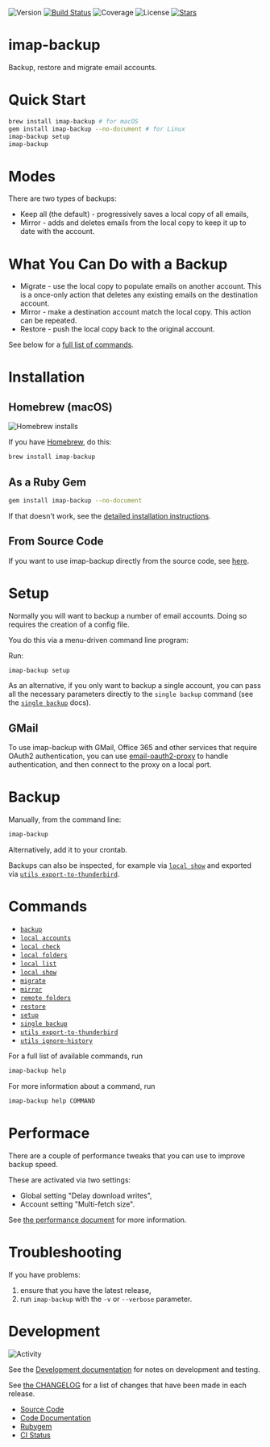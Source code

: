![Version](https://img.shields.io/gem/v/imap-backup?label=Version&logo=rubygems)
[![Build Status](https://github.com/joeyates/imap-backup/actions/workflows/main.yml/badge.svg)][CI Status]
![Coverage](https://img.shields.io/endpoint?url=https://gist.githubusercontent.com/joeyates/b54fe758bfb405c04bef72dad293d707/raw/coverage.json)
![License](https://img.shields.io/github/license/joeyates/imap-backup?color=brightgreen&label=License)
[![Stars](https://img.shields.io/github/stars/joeyates/imap-backup?style=social)][GitHub Stars]

# imap-backup

Backup, restore and migrate email accounts.

# Quick Start

```sh
brew install imap-backup # for macOS
gem install imap-backup --no-document # for Linux
imap-backup setup
imap-backup
```

# Modes

There are two types of backups:

* Keep all (the default) - progressively saves a local copy of all emails,
* Mirror - adds and deletes emails from the local copy to keep it up to date with the account.

# What You Can Do with a Backup

* Migrate - use the local copy to populate emails on another account. This is a once-only action that deletes any existing emails on the destination account.
* Mirror - make a destination account match the local copy. This action can be repeated.
* Restore - push the local copy back to the original account.

See below for a [full list of commands](#Commands).

# Installation

## Homebrew (macOS)

![Homebrew installs](https://img.shields.io/homebrew/installs/dm/imap-backup?label=Homebrew%20installs)

If you have [Homebrew](https://brew.sh/), do this:

```sh
brew install imap-backup
```

## As a Ruby Gem

```sh
gem install imap-backup --no-document
```

If that doesn't work, see the [detailed installation instructions](docs/installation/rubygem.md).

## From Source Code

If you want to use imap-backup directly from the source code, see [here](docs/installation/source.md).

# Setup

Normally you will want to backup a number of email accounts.
Doing so requires the creation of a config file.

You do this via a menu-driven command line program:

Run:

```sh
imap-backup setup
```

As an alternative, if you only want to backup a single account,
you can pass all the necessary parameters directly to the `single backup` command
(see the [`single backup`](docs/commands/single-backup.md) docs).

## GMail

To use imap-backup with GMail, Office 365 and other services that require
OAuth2 authentication, you can use [email-oauth2-proxy](https://github.com/simonrob/email-oauth2-proxy)
to handle authentication, and then connect to the proxy on a local port.

# Backup

Manually, from the command line:

```sh
imap-backup
```

Alternatively, add it to your crontab.

Backups can also be inspected, for example via [`local show`](docs/commands/local-show.md)
and exported via [`utils export-to-thunderbird`](docs/commands/utils-export-to-thunderbird.md).

# Commands

* [`backup`](docs/commands/backup.md)
* [`local accounts`](docs/commands/local-accounts.md)
* [`local check`](docs/commands/local-check.md)
* [`local folders`](docs/commands/local-folders.md)
* [`local list`](docs/commands/local-list.md)
* [`local show`](docs/commands/local-show.md)
* [`migrate`](docs/commands/migrate.md)
* [`mirror`](docs/commands/mirror.md)
* [`remote folders`](docs/commands/remote-folders.md)
* [`restore`](docs/commands/restore.md)
* [`setup`](docs/commands/setup.md)
* [`single backup`](docs/commands/single-backup.md)
* [`utils export-to-thunderbird`](docs/commands/utils-export-to-thunderbird.md)
* [`utils ignore-history`](docs/commands/utils-ignore-history.md)

For a full list of available commands, run

```sh
imap-backup help
```

For more information about a command, run

```sh
imap-backup help COMMAND
```

# Performace

There are a couple of performance tweaks that you can use
to improve backup speed.

These are activated via two settings:

* Global setting "Delay download writes",
* Account setting "Multi-fetch size".

See [the performance document](docs/performance.md) for more information.

# Troubleshooting

If you have problems:

1. ensure that you have the latest release,
2. run `imap-backup` with the `-v` or `--verbose` parameter.

# Development

![Activity](https://img.shields.io/github/last-commit/joeyates/imap-backup/main)

See the [Development documentation](./docs/development.md) for notes
on development and testing.

See [the CHANGELOG](./CHANGELOG.md) for a list of changes that have been
made in each release.

* [Source Code]
* [Code Documentation]
* [Rubygem]
* [CI Status]

[Source Code]: https://github.com/joeyates/imap-backup "Source code at GitHub"
[GitHub Stars]: https://github.com/joeyates/imap-backup/stargazers "GitHub Stars"
[Code Documentation]: https://rubydoc.info/gems/imap-backup/frames "Code Documentation at Rubydoc.info"
[Rubygem]: https://rubygems.org/gems/imap-backup "Ruby gem at rubygems.org"
[CI Status]: https://github.com/joeyates/imap-backup/actions/workflows/main.yml
